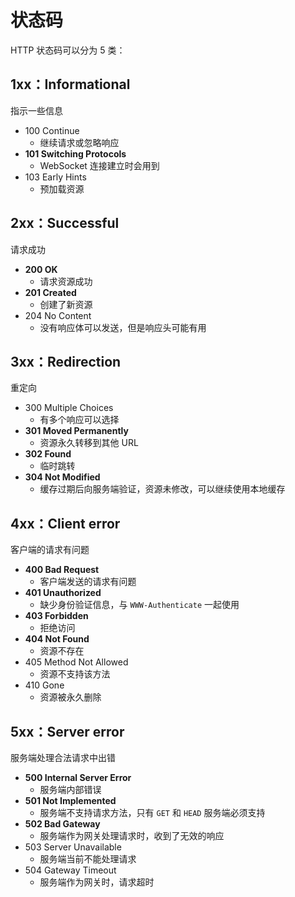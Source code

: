 # 状态码

HTTP 状态码可以分为 5 类：

## 1xx：Informational

指示一些信息

- 100 Continue
  - 继续请求或忽略响应
- **101 Switching Protocols**
  - WebSocket 连接建立时会用到
- 103 Early Hints
  - 预加载资源

## 2xx：Successful

请求成功

- **200 OK**
  - 请求资源成功
- **201 Created**
  - 创建了新资源
- 204 No Content
  - 没有响应体可以发送，但是响应头可能有用

## 3xx：Redirection

重定向

- 300 Multiple Choices
  - 有多个响应可以选择
- **301 Moved Permanently**
  - 资源永久转移到其他 URL
- **302 Found**
  - 临时跳转
- **304 Not Modified**
  - 缓存过期后向服务端验证，资源未修改，可以继续使用本地缓存

## 4xx：Client error

客户端的请求有问题

- **400 Bad Request**
  - 客户端发送的请求有问题
- **401 Unauthorized**
  - 缺少身份验证信息，与 `WWW-Authenticate` 一起使用
- **403 Forbidden**
  - 拒绝访问
- **404 Not Found**
  - 资源不存在
- 405 Method Not Allowed
  - 资源不支持该方法
- 410 Gone
  - 资源被永久删除

## 5xx：Server error

服务端处理合法请求中出错

- **500 Internal Server Error**
  - 服务端内部错误
- **501 Not Implemented**
  - 服务端不支持请求方法，只有 `GET` 和 `HEAD` 服务端必须支持
- **502 Bad Gateway**
  - 服务端作为网关处理请求时，收到了无效的响应
- 503 Server Unavailable
  - 服务端当前不能处理请求
- 504 Gateway Timeout
  - 服务端作为网关时，请求超时
